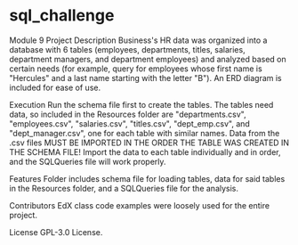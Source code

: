 # sql_challenge
Module 9
Project Description
Business's HR data was organized into a database with 6 tables (employees, departments, titles, salaries, department managers, and department employees) and analyzed based on certain needs (for example, query for employees whose first name is "Hercules" and a last name starting with the letter "B"). An ERD diagram is included for ease of use.

Execution
Run the schema file first to create the tables. The tables need data, so included in the Resources folder are "departments.csv", "employees.csv", "salaries.csv", "titles.csv", "dept_emp.csv", and "dept_manager.csv", one for each table with similar names. Data from the .csv files MUST BE IMPORTED IN THE ORDER THE TABLE WAS CREATED IN THE SCHEMA FILE! Import the data to each table individually and in order, and the SQLQueries file will work properly. 

Features
Folder includes schema file for loading tables, data for said tables in the Resources folder, and a SQLQueries file for the analysis. 

Contributors
EdX class code examples were loosely used for the entire project.

License
GPL-3.0 License.
